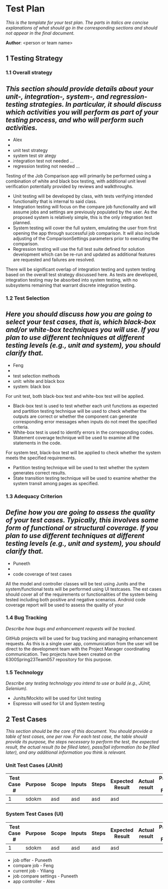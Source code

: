 # Test Plan

*This is the template for your test plan. The parts in italics are concise explanations of what should go in the corresponding sections and should not appear in the final document.*

**Author**: \<person or team name\>

## 1 Testing Strategy

### 1.1 Overall strategy

*This section should provide details about your unit-, integration-, system-, and regression-testing strategies. In particular, it should discuss which activities you will perform as part of your testing process, and who will perform such activities.*
-
- Alex
- 
- unit test strategy
- system test str ategy
- integration test not needed ...
- regression testing not needed ...

Testing of the Job Comparison app will primarily be performed using a combination of white and black box testing, with additional unit level verification potentially provided by reviews and walkthroughs.
- Unit testing will be developed by class, with tests verifying intended functionality that is internal to said class. 
- Integration testing will focus on the compare job functionality and will assume jobs and settings are previously populated by the user. As the proposed system is relatively simple, this is the only integration test planned.
- System testing will cover the full system, emulating the user from first opening the app through successful job comparison. It will also include adjusting of the ComparisonSettings parameters prior to executing the comparison.
- Regression testing will use the full test suite defined for solution development which can be re-run and updated as additional features are requested and failures are resolved.

There will be significant overlap of integration testing and system testing based on the overall test strategy discussed here. As tests are developed, integration testing may be absorbed into system testing, with no subsystems remaining that warrant discrete integration testing.

### 1.2 Test Selection

*Here you should discuss how you are going to select your test cases, that is, which black-box and/or white-box techniques you will use. If you plan to use different techniques at different testing levels (e.g., unit and system), you should clarify that.*
- 
- Feng
- 
- test selection methods
- unit: white and black box
- system: black box

For unit test, both black-box test and white-box test will be applied. 
- Black-box test is used to test whether each unit functions as expected and partition testing technique will be used to check whether the outputs are correct or whether the component can generate corresponding error messages when inputs do not meet the specified criteria. 
- White-box test is used to identify errors in the corresponding codes. Statement coverage technique will be used to examine all the statements in the code. 

For system test, black-box test will be applied to check whether the system meets the specified requirements. 
- Partition testing technique will be used to test whether the system generates correct results.
- State transition testing technique will be used to examine whether the system transit among pages as specified. 


### 1.3 Adequacy Criterion

*Define how you are going to assess the quality of your test cases. Typically, this involves some form of functional or structural coverage. If you plan to use different techniques at different testing levels (e.g., unit and system), you should clarify that.*
- 
- Puneeth
- 
- code coverage of test cases

All the model and controller classes will be test using Junits and the system/functional tests will be performed using UI testcases. The est cases should cover all of the requirements or functionalities of the system being tested including both positive and negative scenarios. Android code coverage report will be used to assess the quality of your 

### 1.4 Bug Tracking

*Describe how bugs and enhancement requests will be tracked.*

GitHub projects will be used for bug tracking and managing enhancement requests. As this is a single user app, communication from the user will be direct to the development team with the Project Manager coordinating communication. Two projects have been created on the 6300Spring23Team057 repository for this purpose.

### 1.5 Technology

*Describe any testing technology you intend to use or build (e.g., JUnit, Selenium).*
- Junits/Mockito will be used for Unit testing
- Espresso will used for UI and System testing

## 2 Test Cases

*This section should be the core of this document. You should provide a table of test cases, one per row. For each test case, the table should provide its purpose, the steps necessary to perform the test, the expected result, the actual result (to be filled later), pass/fail information (to be filled later), and any additional information you think is relevant.*

### Unit Test Cases (JUnit)
| Test Case # | Purpose | Scope  | Inputs | Steps | Expected Result  | Actual result | Pass / Fail |
|-------------|---------|--------|--------|-------|------------------|---------------|-------------|
| 1           | sdokm   | asd    | asd    | asd   | asd              |               |             |\


### System Test Cases (UI)
| Test Case # | Purpose | Scope  | Inputs | Steps | Expected Result  | Actual result | Pass / Fail |
|-------------|---------|--------|--------|-------|------------------|---------------|-------------|
| 1           | sdokm   | asd    | asd    | asd   | asd              |               |             |\


- job offer - Puneeth
- compare job - Feng
- current job - Yiliang
- job compare settings - Puneeth
- app controller - Alex